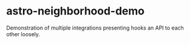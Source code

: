 # astro-neighborhood-demo
Demonstration of multiple integrations presenting hooks an API to each other loosely.
